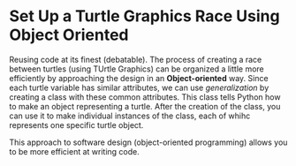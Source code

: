 # Set Up a Turtle Graphics Race Using Object Oriented  

Reusing code at its finest (debatable). The process of creating a race between turtles (using TUrtle Graphics) can be organized a little more efficiently by approaching the design in an **Object-oriented** way. Since each turtle variable has similar attributes, we can use *generalization* by creating a class with these common attributes. This class tells Python how to make an object representing a turtle. After the creation of the class, you can use it to make individual instances of the class, each of whihc represents one specific turtle object.  

This approach to software design (object-oriented programming) allows you to be more efficient at writing code.  